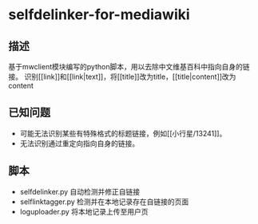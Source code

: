 # selfdelinker-for-mediawiki

## 描述
基于mwclient模块编写的python脚本，用以去除中文维基百科中指向自身的链接。
识别[[link]]和[[link|text]]，将[[title]]改为title，[[title|content]]改为content

## 已知问题
- 可能无法识别某些有特殊格式的标题链接，例如[[小行星/13241]]。
- 无法识别通过重定向指向自身的链接。

## 脚本
- selfdelinker.py 自动检测并修正自链接
- selflinktagger.py 检测并在本地记录存在自链接的页面
- loguploader.py 将本地记录上传至用户页
